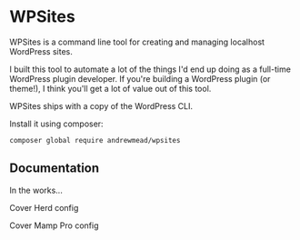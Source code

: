 # WPSites

WPSites is a command line tool for creating and managing localhost WordPress sites.

I built this tool to automate a lot of the things I'd end up doing as a full-time WordPress plugin developer. If you're building a WordPress plugin (or theme!), I think you'll get a lot of value out of this tool.

WPSites ships with a copy of the WordPress CLI. 

Install it using composer:

```
composer global require andrewmead/wpsites
```

## Documentation

In the works...

Cover Herd config

Cover Mamp Pro config
